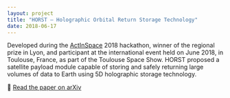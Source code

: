 ```yaml
---
layout: project
title: "HORST – Holographic Orbital Return Storage Technology"
date: 2018-06-17
---
```



Developed during the [ActInSpace](https://actinspace.org) 2018 hackathon, winner of the regional prize in Lyon, 
and participant at the international event held <!--more--> on June 2018, in Toulouse, France, as part of the Toulouse Space Show. 
HORST proposed a satellite payload module capable of storing and safely returning large volumes of data to Earth 
using 5D holographic storage technology.


 🔗 [Read the paper on arXiv](https://arxiv.org/pdf/1807.06318)
